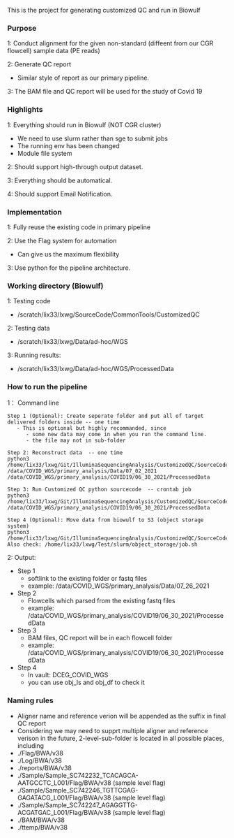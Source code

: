 This is the project for generating customized QC and run in Biowulf

### Purpose 
1: Conduct alignment for the given non-standard (diffeent from our CGR flowcell) sample data (PE reads)

2: Generate QC report
- Similar style of report as our primary pipeline.

3: The BAM file and QC report will be used for the study of Covid 19

### Highlights

1: Everything should run in Biowulf (NOT CGR cluster)
- We need to use slurm rather than sge to submit jobs
- The running env has been changed
 - Module file system 

2: Should support high-through output dataset. 

3: Everything should be automatical. 

4: Should support Email Notification. 

### Implementation 
1: Fully reuse the existing code in primary pipeline 

2: Use the Flag system for automation 
- Can give us the maximum flexibility

3: Use python for the pipeline architecture. 

### Working directory (**Biowulf**)
1: Testing code
- /scratch/lix33/lxwg/SourceCode/CommonTools/CustomizedQC

2: Testing data
- /scratch/lix33/lxwg/Data/ad-hoc/WGS

3: Running results: 
- /scratch/lix33/lxwg/Data/ad-hoc/WGS/ProcessedData

### How to run the pipeline
1： Command line

```
Step 1 (Optional): Create seperate folder and put all of target delivered folders inside -- one time
   - This is optional but highly recommanded, since 
      - some new data may come in when you run the command line.
      - the file may not in sub-folder
      
Step 2: Reconstruct data  -- one time
python3 /home/lix33/lxwg/Git/IlluminaSequencingAnalysis/CustomizedQC/SourceCode/DataReconstruct.py /data/COVID_WGS/primary_analysis/Data/07_02_2021 /data/COVID_WGS/primary_analysis/COVID19/06_30_2021/ProcessedData

Step 3: Run Customized QC python sourcecode  -- crontab job
python3 /home/lix33/lxwg/Git/IlluminaSequencingAnalysis/CustomizedQC/SourceCode/CustomizedQC.py /data/COVID_WGS/primary_analysis/COVID19/06_30_2021/ProcessedData

Step 4 (Optional): Move data from biowulf to S3 (object storage system)
python3 /home/lix33/lxwg/Git/IlluminaSequencingAnalysis/CustomizedQC/SourceCode/ObjectStorage/Backup2S3.py
Also check: /home/lix33/lxwg/Test/slurm/object_storage/job.sh
```

2: Output: 
- Step 1
   - softlink to the existing folder or fastq files
   - example: /data/COVID_WGS/primary_analysis/Data/07_26_2021
- Step 2
   - Flowcells which parsed from the existing fastq files  
   - example: /data/COVID_WGS/primary_analysis/COVID19/06_30_2021/ProcessedData
- Step 3
   - BAM files, QC report will be in each flowcell folder
   - example: /data/COVID_WGS/primary_analysis/COVID19/06_30_2021/ProcessedData
- Step 4
   - In vault: DCEG_COVID_WGS
   - you can use obj_ls and obj_df to check it
 
### Naming rules
- Aligner name and reference verion will be appended as the suffix in final QC report
- Considering we may need to supprt multiple aligner and reference verison in the future, 2-level-sub-folder is located in all possible places, including 
 - ./Flag/BWA/v38
 - ./Log/BWA/v38
 - ./reports/BWA/v38
 - ./Sample/Sample_SC742232_TCACAGCA-AATGCCTC_L001/Flag/BWA/v38 (sample level flag)
 - ./Sample/Sample_SC742246_TGTTCGAG-GAGATACG_L001/Flag/BWA/v38 (sample level flag)
 - ./Sample/Sample_SC742247_AGAGGTTG-ACGATGAC_L001/Flag/BWA/v38 (sample level flag)
 - ./BAM/BWA/v38
 - ./ttemp/BWA/v38
